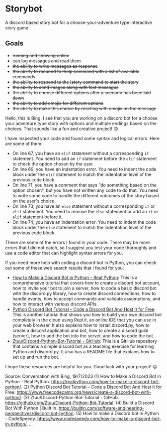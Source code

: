 # Storybot
A discord based story bot for a choose-your-adventure type interactive story game

## Goals
- ~~running and showing online~~
- ~~can log messages and read them~~
- ~~the ability to write messages as response~~
- ~~the ability to respond to !help command with a list of available commands~~
- ~~the ability to respond to the !story command to start the story~~ 
- ~~the ability to send images along with text messages~~
- ~~the ability to choose different options after a scenario has been laid down~~
- ~~the ability to add emojis for different options~~
- ~~the ability to make this choice by reacting with emojis on the message~~


Hello, this is Bing. I see that you are working on a discord bot for a choose your adventure type story with options and multiple endings based on the choices. That sounds like a fun and creative project! 😊

I have inspected your code and found some syntax and logical errors. Here are some of them:

- On line 67, you have an `elif` statement without a corresponding `if` statement. You need to add an `if` statement before the `elif` statement to check the option chosen by the user.
- On line 69, you have an indentation error. You need to indent the code block under the `elif` statement to match the indentation level of the previous code block.
- On line 71, you have a comment that says \"do something based on the option chosen\", but you have not written any code to do that. You need to write some code to handle the different outcomes of the story based on the user's choice.
- On line 73, you have an `else` statement without a corresponding `if` or `elif` statement. You need to remove the `else` statement or add an `if` or `elif` statement before it.
- On line 74, you have an indentation error. You need to indent the code block under the `else` statement to match the indentation level of the previous code block.

These are some of the errors I found in your code. There may be more errors that I did not catch, so I suggest you test your code thoroughly and use a code editor that can highlight syntax errors for you.

If you need more help with coding a discord bot in Python, you can check out some of these web search results that I found for you:

- [How to Make a Discord Bot in Python – Real Python](^2^): This is a comprehensive tutorial that covers how to create a discord bot account, how to invite your bot to join a server, how to code a basic discord bot with the discord.py library, how to create discord connections, how to handle events, how to accept commands and validate assumptions, and how to interact with various discord APIs.
- [Python Discord Bot Tutorial – Code a Discord Bot And Host it for Free](^3^): This is another tutorial that shows you how to build your own discord bot completely in the cloud using Repl.it, an online IDE that you can use in your web browser. It also explains how to install discord.py, how to create a discord application and bot, how to create a discord guild (server), how to add the bot into the server, and how to code the bot.
- [Ztuu/Discord-Python-Bot-Tutorial - GitHub](^4^): This is a GitHub repository that contains a simple discord bot as a teaching exercise for learning Python and discord.py. It also has a README file that explains how to set up and run the bot.

I hope these resources are helpful for you. Good luck with your project! 😊

Source: Conversation with Bing, 19/7/2023
(1) How to Make a Discord Bot in Python – Real Python. https://realpython.com/how-to-make-a-discord-bot-python/.
(2) Python Discord Bot Tutorial – Code a Discord Bot And Host it for Free. https://www.freecodecamp.org/news/create-a-discord-bot-with-python/.
(3) Ztuu/Discord-Python-Bot-Tutorial - GitHub. https://github.com/Ztuu/Discord-Python-Bot-Tutorial.
(4) Build a Discord Bot With Python | Built In. https://builtin.com/software-engineering-perspectives/discord-bot-python.
(5) How to make a Discord bot in Python - CodeSpeedy. https://www.codespeedy.com/how-to-make-a-discord-bot-in-python/.
...